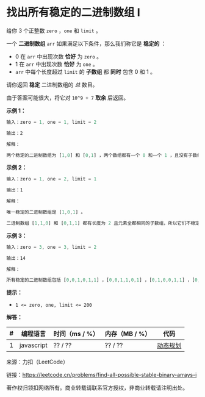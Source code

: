 # 找出所有稳定的二进制数组 I

给你 3 个正整数 `zero` ，`one` 和 `limit` 。

一个 **二进制数组** `arr` 如果满足以下条件，那么我们称它是 **稳定的** ：

- 0 在 `arr` 中出现次数 **恰好** 为 `zero` 。
- 1 在 `arr` 中出现次数 **恰好** 为 `one` 。
- `arr` 中每个长度超过 `limit` 的 **子数组** 都 **同时** 包含 0 和 1 。

请你返回 **稳定** 二进制数组的 *总* 数目。

由于答案可能很大，将它对 `10^9 + 7` **取余** 后返回。

**示例 1：**

``` javascript
输入：zero = 1, one = 1, limit = 2

输出：2

解释：

两个稳定的二进制数组为 [1,0] 和 [0,1] ，两个数组都有一个 0 和一个 1 ，且没有子数组长度大于 2 。
```

**示例 2：**

``` javascript
输入：zero = 1, one = 2, limit = 1

输出：1

解释：

唯一稳定的二进制数组是 [1,0,1] 。

二进制数组 [1,1,0] 和 [0,1,1] 都有长度为 2 且元素全都相同的子数组，所以它们不稳定。
```

**示例 3：**

``` javascript
输入：zero = 3, one = 3, limit = 2

输出：14

解释：

所有稳定的二进制数组包括 [0,0,1,0,1,1] ，[0,0,1,1,0,1] ，[0,1,0,0,1,1] ，[0,1,0,1,0,1] ，[0,1,0,1,1,0] ，[0,1,1,0,0,1] ，[0,1,1,0,1,0] ，[1,0,0,1,0,1] ，[1,0,0,1,1,0] ，[1,0,1,0,0,1] ，[1,0,1,0,1,0] ，[1,0,1,1,0,0] ，[1,1,0,0,1,0] 和 [1,1,0,1,0,0] 。
```

**提示：**

- `1 <= zero, one, limit <= 200`

**解答：**

**#**|**编程语言**|**时间（ms / %）**|**内存（MB / %）**|**代码**
--|--|--|--|--
1|javascript|?? / ??|?? / ??|[动态规划](./javascript/ac_v1.js)

来源：力扣（LeetCode）

链接：https://leetcode.cn/problems/find-all-possible-stable-binary-arrays-i

著作权归领扣网络所有。商业转载请联系官方授权，非商业转载请注明出处。
